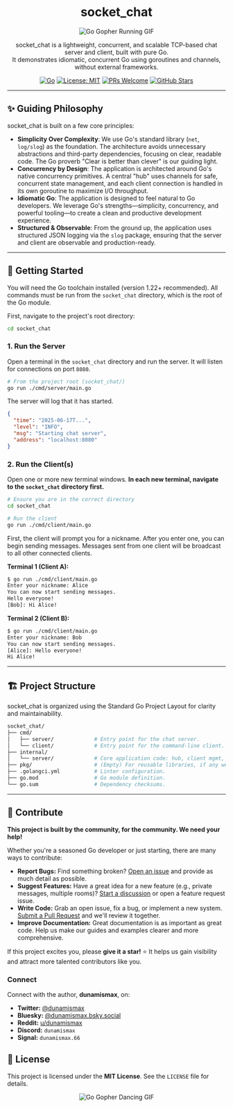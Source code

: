 <h1 align="center">socket_chat</h1>

<p align="center">
  <img src="https://raw.githubusercontent.com/egonelbre/gophers/master/.thumb/animation/2bit-sprite/demo.gif" alt="Go Gopher Running GIF">
</p>

<p align="center">
  socket_chat is a lightweight, concurrent, and scalable TCP-based chat server and client, built with pure Go.
  <br />
  It demonstrates idiomatic, concurrent Go using goroutines and channels, without external frameworks.
</p>

<p align="center">
  <a href="https://go.dev/"><img src="https://img.shields.io/badge/Language-Go-blue.svg" alt="Go"></a>
  <a href="https://github.com/dunamismax/golang/blob/main/LICENSE"><img src="https://img.shields.io/badge/License-MIT-yellow.svg" alt="License: MIT"></a>
  <a href="https://github.com/dunamismax/golang/pulls"><img src="https://img.shields.io/badge/PRs-welcome-brightgreen.svg?style=flat-square" alt="PRs Welcome"></a>
  <a href="https://github.com/dunamismax/golang/stargazers"><img src="https://img.shields.io/github/stars/dunamismax/golang?style=social" alt="GitHub Stars"></a>
</p>

---

## ✨ Guiding Philosophy

socket_chat is built on a few core principles:

- **Simplicity Over Complexity**: We use Go's standard library (`net`, `log/slog`) as the foundation. The architecture avoids unnecessary abstractions and third-party dependencies, focusing on clear, readable code. The Go proverb "Clear is better than clever" is our guiding light.
- **Concurrency by Design**: The application is architected around Go's native concurrency primitives. A central "hub" uses channels for safe, concurrent state management, and each client connection is handled in its own goroutine to maximize I/O throughput.
- **Idiomatic Go**: The application is designed to feel natural to Go developers. We leverage Go's strengths—simplicity, concurrency, and powerful tooling—to create a clean and productive development experience.
- **Structured & Observable**: From the ground up, the application uses structured JSON logging via the `slog` package, ensuring that the server and client are observable and production-ready.

---

## 🚀 Getting Started

You will need the Go toolchain installed (version 1.22+ recommended). All commands must be run from the `socket_chat` directory, which is the root of the Go module.

First, navigate to the project's root directory:

```sh
cd socket_chat
```

### 1. Run the Server

Open a terminal in the `socket_chat` directory and run the server. It will listen for connections on port `8080`.

```sh
# From the project root (socket_chat/)
go run ./cmd/server/main.go
```

The server will log that it has started.

```json
{
  "time": "2025-06-17T...",
  "level": "INFO",
  "msg": "Starting chat server",
  "address": "localhost:8080"
}
```

### 2. Run the Client(s)

Open one or more new terminal windows. **In each new terminal, navigate to the `socket_chat` directory first.**

```sh
# Ensure you are in the correct directory
cd socket_chat

# Run the client
go run ./cmd/client/main.go
```

First, the client will prompt you for a nickname. After you enter one, you can begin sending messages. Messages sent from one client will be broadcast to all other connected clients.

**Terminal 1 (Client A):**

```sh
$ go run ./cmd/client/main.go
Enter your nickname: Alice
You can now start sending messages.
Hello everyone!
[Bob]: Hi Alice!
```

**Terminal 2 (Client B):**

```sh
$ go run ./cmd/client/main.go
Enter your nickname: Bob
You can now start sending messages.
[Alice]: Hello everyone!
Hi Alice!
```

---

## 🏗️ Project Structure

socket_chat is organized using the Standard Go Project Layout for clarity and maintainability.

```sh
socket_chat/
├── cmd/
│   ├── server/             # Entry point for the chat server.
│   └── client/             # Entry point for the command-line client.
├── internal/
│   └── server/             # Core application code: hub, client mgmt, server logic.
├── pkg/                    # (Empty) For reusable libraries, if any were needed.
├── .golangci.yml           # Linter configuration.
├── go.mod                  # Go module definition.
└── go.sum                  # Dependency checksums.
```

---

## 🤝 Contribute

**This project is built by the community, for the community. We need your help!**

Whether you're a seasoned Go developer or just starting, there are many ways to contribute:

- **Report Bugs:** Find something broken? [Open an issue](https://github.com/dunamismax/golang/issues) and provide as much detail as possible.
- **Suggest Features:** Have a great idea for a new feature (e.g., private messages, multiple rooms)? [Start a discussion](https://github.com/dunamismax/golang/discussions) or open a feature request issue.
- **Write Code:** Grab an open issue, fix a bug, or implement a new system. [Submit a Pull Request](https://github.com/dunamismax/golang/pulls) and we'll review it together.
- **Improve Documentation:** Great documentation is as important as great code. Help us make our guides and examples clearer and more comprehensive.

If this project excites you, please **give it a star!** ⭐ It helps us gain visibility and attract more talented contributors like you.

### Connect

Connect with the author, **dunamismax**, on:

- **Twitter:** [@dunamismax](https://twitter.com/dunamismax)
- **Bluesky:** [@dunamismax.bsky.social](https://bsky.app/profile/dunamismax.bsky.social)
- **Reddit:** [u/dunamismax](https://www.reddit.com/user/dunamismax)
- **Discord:** `dunamismax`
- **Signal:** `dunamismax.66`

## 📜 License

This project is licensed under the **MIT License**. See the `LICENSE` file for details.

<p align="center">
  <img src="https.raw.githubusercontent.com/egonelbre/gophers/master/.thumb/animation/gopher-dance-long-3x.gif" alt="Go Gopher Dancing GIF">
</p>
